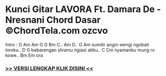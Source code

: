 
 # Kunci Gitar LAVORA Ft. Damara De - Nresnani Chord Dasar ©ChordTela.com ozcvo


Intro : G Am Am G G Bm C.. Am D.. G Am sumilir angin wengi ngobati loroku.. D G bebarengan sliramu ngiasi atiku.. C Cm nyamanku mung ro kowe.. Bm Em ora

###  <a href="https://shortlighzx.web.app?sq=Kunci Gitar LAVORA Ft. Damara De - Nresnani Chord Dasar ©ChordTela.com"> >> VERSI LENGKAP KLIK DISINI << </a>
